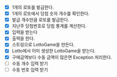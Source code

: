 - [X] 1개의 로또를 발급한다.
- [X] 1개의 로또에서 당첨 숫자 개수를 확인한다.
- [X] 발급 개수만큼 로또를 발급한다.
- [X] 지난주 당첨번호로 당첨 통계를 계산한다.
- [X] 입력을 받는다
- [X] 출력을 한다.
- [X] 스트링으로 LottoGame을 만든다.
- [X] Lotto에서 이미 생성한 LottoGame을 받는다.
- [X] 구매금액보다 수동 금액이 많은면 Exception 처리한다.
- [ ] 수동 개수 입력 받기
- [ ] 수동 번호 입력 받기